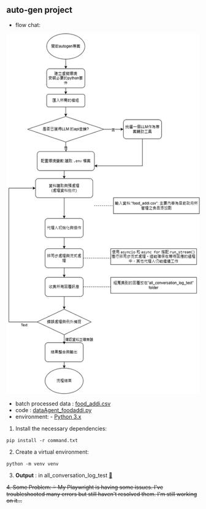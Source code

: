 ## auto-gen project
- flow chat: 


![image](https://github.com/41171119H/Data-Structure/blob/main/autogen/autogen.drawio.png)

- batch processed data : [food_addi.csv](https://github.com/41171119H/Data-Structure/blob/main/hw1/food_addi.csv)
- code : [dataAgent_foodaddi.py](https://github.com/41171119H/Data-Structure/blob/main/hw1/dataAgent_foodaddi.py)
- environment: - [Python 3.x](https://www.python.org/downloads/)
1. Install the necessary dependencies:
```
pip install -r command.txt
```
2. Create a virtual environment:
```
python -m venv venv
```

3. **Output** : in all_conversation_log_test [:open_file_folder:](https://github.com/41171119H/Data-Structure/tree/main/hw1/all_conversation_log_test)

~~4. Some Problem: :sweat_drops:
My Playwright is having some issues. I've troubleshooted many errors but still haven't resolved them. I'm still working on it...~~
